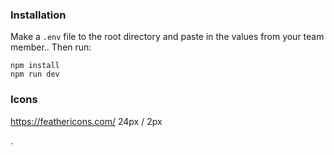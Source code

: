 ### Installation

Make a `.env` file to the root directory and paste in the values from your team member.. Then run:

```
npm install
npm run dev
```

### Icons

https://feathericons.com/ 24px / 2px

.
